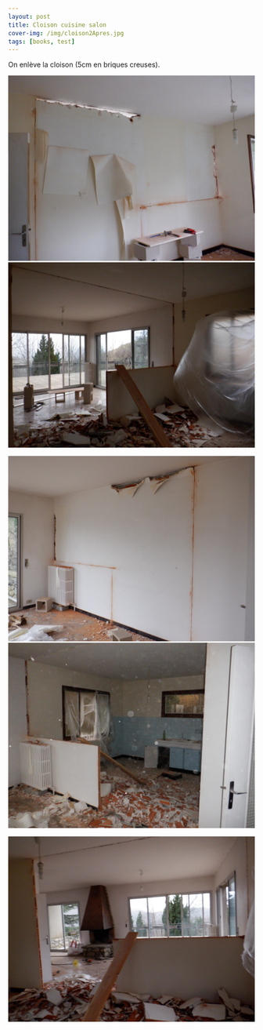 ```yaml
---
layout: post
title: Cloison cuisine salon
cover-img: /img/cloison2Apres.jpg
tags: [books, test]
---
```



On enlève la cloison (5cm en briques creuses).

![](/img/reducedcuisine1Avant.JPG)
![](/img/reducedcuisine2Apres.JPG)

![](/img/reducedsalon1Avant.JPG)
![](/img/reducedsalon2Apres.JPG)

![](/img/vueSalon.JPG)

